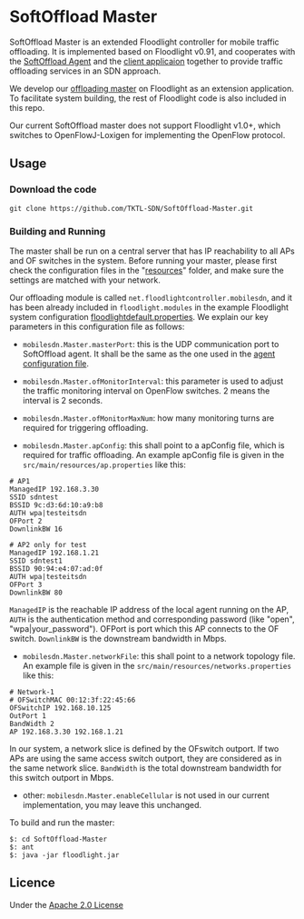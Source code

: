 # SoftOffload Master

SoftOffload Master is an extended Floodlight controller for mobile traffic offloading. It is implemented based on Floodlight v0.91, and cooperates with the [SoftOffload Agent](https://github.com/TKTL-SDN/SoftOffload-Agent) and the [client applicaion](https://github.com/TKTL-SDN/SoftOffload-Client) together to provide traffic offloading services in an SDN approach.

We develop our [offloading master](https://github.com/TKTL-SDN/SoftOffload-Master/tree/eit-sdn/src/main/java/net/floodlightcontroller/mobilesdn) on Floodlight as an extension application. To facilitate system building, the rest of Floodlight code is also included in this repo.

Our current SoftOffload master does not support Floodlight v1.0+, which switches to OpenFlowJ-Loxigen for implementing the OpenFlow protocol.

## Usage

### Download the code

    git clone https://github.com/TKTL-SDN/SoftOffload-Master.git

### Building and Running

The master shall be run on a central server that has IP reachability to all APs and OF switches in the system. Before running your master, please first check the configuration files in the "[resources](https://github.com/TKTL-SDN/SoftOffload-Master/blob/eit-sdn/src/main/resources)" folder, and make sure the settings are matched with your network.

Our offloading module is called `net.floodlightcontroller.mobilesdn`, and it has been already included in `floodlight.modules` in the example Floodlight system configuration [floodlightdefault.properties](https://github.com/TKTL-SDN/SoftOffload-Master/blob/eit-sdn/src/main/resources/floodlightdefault.properties). We explain our key parameters in this configuration file as follows:

* `mobilesdn.Master.masterPort`: this is the UDP communication port to SoftOffload agent. It shall be the same as the one used in the [agent configuration file](https://github.com/TKTL-SDN/SoftOffload-Agent/tree/eit-sdn/conf/local-agent).

* `mobilesdn.Master.ofMonitorInterval`: this parameter is used to adjust the traffic monitoring interval on OpenFlow switches. 2 means the interval is 2 seconds.

* `mobilesdn.Master.ofMonitorMaxNum`: how many monitoring turns are required for triggering offloading.

* `mobilesdn.Master.apConfig`: this shall point to a apConfig file, which is required for traffic offloading. An example apConfig file is given in the `src/main/resources/ap.properties` like this:

```
# AP1
ManagedIP 192.168.3.30
SSID sdntest
BSSID 9c:d3:6d:10:a9:b8
AUTH wpa|testeitsdn
OFPort 2
DownlinkBW 16

# AP2 only for test
ManagedIP 192.168.1.21
SSID sdntest1
BSSID 90:94:e4:07:ad:0f
AUTH wpa|testeitsdn
OFPort 3
DownlinkBW 80
```

`ManagedIP` is the reachable IP address of the local agent running on the AP, `AUTH` is the authentication method and corresponding password (like "open", "wpa|your_password"). OFPort is port which this AP connects to the OF switch. `DownlinkBW` is the downstream bandwidth in Mbps.

* `mobilesdn.Master.networkFile`: this shall point to a network topology file. An example file is given in the `src/main/resources/networks.properties` like this:

```
# Network-1
# OFSwitchMAC 00:12:3f:22:45:66
OFSwitchIP 192.168.10.125
OutPort 1
BandWidth 2
AP 192.168.3.30 192.168.1.21
```

In our system, a network slice is defined by the OFswitch outport. If two APs are using the same access switch outport, they are considered as in the same network slice. `BandWidth` is the total downstream bandwidth for this switch outport in Mbps.

* other: `mobilesdn.Master.enableCellular` is not used in our current implementation, you may leave this unchanged.




To build and run the master:

```
$: cd SoftOffload-Master
$: ant
$: java -jar floodlight.jar
```

## Licence

Under the [Apache 2.0 License](https://www.apache.org/licenses/LICENSE-2.0)